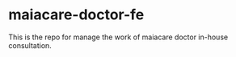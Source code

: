 # maiacare-doctor-fe
This is the repo for manage the work of maiacare doctor in-house consultation.
   





